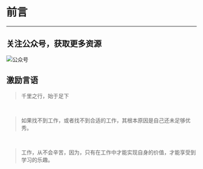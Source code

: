 # 前言

---

## 关注公众号，获取更多资源
![公众号](http://q1q6z0e19.bkt.clouddn.com/qrcode_for_gh_b9e5fa1667b4_258.jpg)


## 激励言语

>千里之行，始于足下
<br>

>如果找不到工作，或者找不到合适的工作，其根本原因是自己还未足够优秀。
<br>

>工作，从不会辛苦，因为，只有在工作中才能实现自身的价值，才能享受到学习的乐趣。
